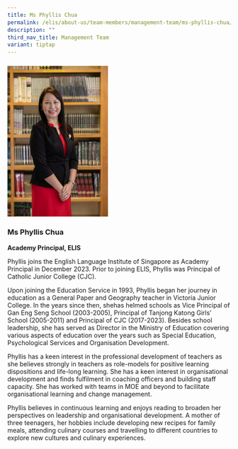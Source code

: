 ```yaml
---
title: Ms Phyllis Chua
permalink: /elis/about-us/team-members/management-team/ms-phyllis-chua/
description: ""
third_nav_title: Management Team
variant: tiptap
---
```

<h3></h3><div class="isomer-image-wrapper"><img style="width: 45%;" height="auto" width="100%" alt="" src="/images/ms-phyllis-chua.jpeg"></div><h3><strong>Ms Phyllis Chua</strong></h3><p><strong>Academy Principal, ELIS</strong></p><p>Phyllis joins the English Language Institute of Singapore as Academy Principal in December 2023.&nbsp;Prior to joining ELIS, Phyllis was Principal of Catholic Junior College (CJC).</p><p>Upon joining the Education Service in 1993, Phyllis began her journey in education as a General Paper and Geography teacher in Victoria Junior College. In the years since then, shehas&nbsp;helmed schools as Vice Principal of Gan Eng Seng School (2003-2005), Principal of Tanjong Katong Girls’ School (2005-2011) and Principal of CJC (2017-2023). Besides school leadership, she&nbsp;has&nbsp;served as Director in the Ministry of Education covering various aspects of education over the years such as Special Education, Psychological Services and Organisation Development.</p><p>Phyllis has a keen interest in the professional development of teachers as she believes strongly in teachers as role-models for positive learning dispositions and life-long learning. She has a keen interest in organisational development and finds fulfilment in coaching officers and building staff capacity. She has worked with teams in MOE and beyond to facilitate organisational learning and change management.</p><p>Phyllis believes in continuous learning and enjoys reading to broaden her perspectives on leadership and organisational development. A mother of three teenagers, her hobbies include developing new recipes for family meals, attending culinary courses and travelling to different countries to explore new cultures and culinary experiences.</p>